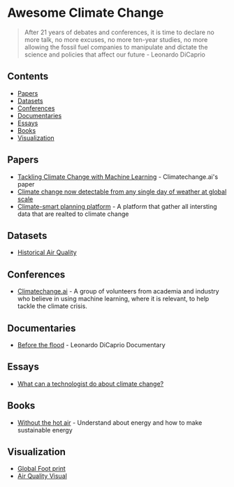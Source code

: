 # Awesome Climate Change
> After 21 years of debates and conferences, it is time to declare no more talk, no more excuses, no more ten-year studies, no more allowing the fossil fuel companies to manipulate and dictate the science and policies that affect our future - Leonardo DiCaprio

<!-- links:start -->
## Contents
- [Papers](#Papers)
- [Datasets](#Datasets)
- [Conferences](#Conferences)
- [Documentaries](#Documentaries)
- [Essays](#Essays)
- [Books](#Books)
- [Visualization](#Visualization)


## Papers
- [Tackling Climate Change with Machine Learning](https://www.climatechange.ai/summaries) - Climatechange.ai's paper
- [Climate change now detectable from any single day of weather at global scale](https://www.nature.com/articles/s41558-019-0666-7.epdf?author_access_token=4M8-EcJtFxH_jmyWCAoz39RgN0jAjWel9jnR3ZoTv0OdMx1oJ3ZWa7BKzSg7sgojrZkS3XyaoGGEprx6mTbk-I7nzwcz-JiwcWUvc-q-6L4q6CtnA_imZNvKYWRoRWhHRJb6VkSFg-Fe06c24IhfwQ%3D%3D)
- [Climate-smart planning platform](https://www.climatesmartplanning.org/data.html) - A platform that gather all intersting data that are realted to climate change

## Datasets
- [Historical Air Quality](https://console.cloud.google.com/marketplace/details/epa/historical-air-quality?filter=solution-type:dataset&filter=category:climate&id=198c2178-3986-4182-a7c7-4c9ae81dfc5d)

## Conferences
- [Climatechange.ai](https://www.climatechange.ai) - A group of volunteers from academia and industry who believe in using machine learning, where it is relevant, to help tackle the climate crisis.


## Documentaries
- [Before the flood](https://www.youtube.com/watch?v=6UGsRcxaSAI) - Leonardo DiCaprio Documentary


## Essays
- [What can a technologist do about climate change?](http://worrydream.com/ClimateChange?fbclid=IwAR0Q34eUOT2vaR4Jnfx2f3nBwfGxaG7Tx4vX5Ox9LLaNrrBICXaaPCsK6C8)

## Books
- [Without the hot air](https://www.withouthotair.com) - Understand about energy and how to make sustainable energy

## Visualization
- [Global Foot print](http://data.footprintnetwork.org/#/)
- [Air Quality Visual](https://www.airvisual.com/earth?nav)
